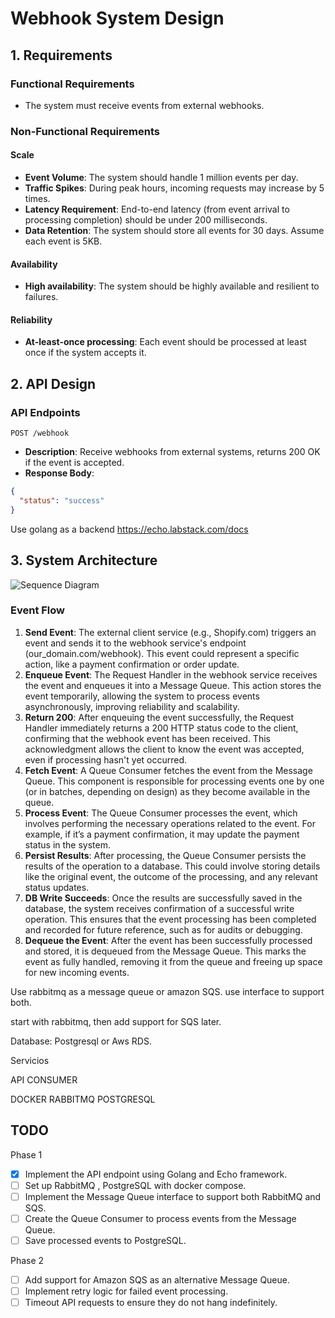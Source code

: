 # Webhook System Design

## 1. Requirements

### Functional Requirements
- The system must receive events from external webhooks. 

### Non-Functional Requirements

#### Scale
- **Event Volume**: The system should handle 1 million events per day.
- **Traffic Spikes**: During peak hours, incoming requests may increase by 5 times.
- **Latency Requirement**: End-to-end latency (from event arrival to processing completion) should be under 200 milliseconds.
- **Data Retention**: The system should store all events for 30 days. Assume each event is 5KB.

#### Availability
- **High availability**: The system should be highly available and resilient to failures.

#### Reliability
- **At-least-once processing**: Each event should be processed at least once if the system accepts it.

## 2. API Design

### API Endpoints
`POST /webhook`

- **Description**: Receive webhooks from external systems, returns 200 OK if the event is accepted.
- **Response Body**:
```json
{
  "status": "success"
}
```

Use golang as a backend 
https://echo.labstack.com/docs



## 3. System Architecture
![Sequence Diagram](https://systemdesignschool.io/solutions/webhook/webhook-sequence-diagram.png)

### Event Flow
1. **Send Event**: The external client service (e.g., Shopify.com) triggers an event and sends it to the webhook service's endpoint (our_domain.com/webhook). This event could represent a specific action, like a payment confirmation or order update.
2. **Enqueue Event**: The Request Handler in the webhook service receives the event and enqueues it into a Message Queue. This action stores the event temporarily, allowing the system to process events asynchronously, improving reliability and scalability.
3. **Return 200**: After enqueuing the event successfully, the Request Handler immediately returns a 200 HTTP status code to the client, confirming that the webhook event has been received. This acknowledgment allows the client to know the event was accepted, even if processing hasn't yet occurred.
4. **Fetch Event**: A Queue Consumer fetches the event from the Message Queue. This component is responsible for processing events one by one (or in batches, depending on design) as they become available in the queue.
5. **Process Event**: The Queue Consumer processes the event, which involves performing the necessary operations related to the event. For example, if it’s a payment confirmation, it may update the payment status in the system.
6. **Persist Results**: After processing, the Queue Consumer persists the results of the operation to a database. This could involve storing details like the original event, the outcome of the processing, and any relevant status updates.
7. **DB Write Succeeds**: Once the results are successfully saved in the database, the system receives confirmation of a successful write operation. This ensures that the event processing has been completed and recorded for future reference, such as for audits or debugging.
8. **Dequeue the Event**: After the event has been successfully processed and stored, it is dequeued from the Message Queue. This marks the event as fully handled, removing it from the queue and freeing up space for new incoming events.


Use rabbitmq as a message queue or amazon SQS.
use interface to support both.

start with rabbitmq, then add support for SQS later.


Database: Postgresql or Aws RDS.

Servicios

API 
CONSUMER

DOCKER 
RABBITMQ 
POSTGRESQL


## TODO

Phase 1

- [X] Implement the API endpoint using Golang and Echo framework.
- [ ] Set up RabbitMQ , PostgreSQL with docker compose.
- [ ] Implement the Message Queue interface to support both RabbitMQ and SQS.
- [ ] Create the Queue Consumer to process events from the Message Queue.
- [ ] Save processed events to PostgreSQL. 

Phase 2

- [ ] Add support for Amazon SQS as an alternative Message Queue.
- [ ] Implement retry logic for failed event processing.
- [ ] Timeout API requests to ensure they do not hang indefinitely.
